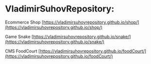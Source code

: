 # VladimirSuhovRepository:

Ecommerce Shop [https://vladimirsuhovrepository.github.io/shop/](https://vladimirsuhovrepository.github.io/shop/)

Game Snake [https://vladimirsuhovrepository.github.io/snake/](https://vladimirsuhovrepository.github.io/snake/)

CMS FoodCourt [https://vladimirsuhovrepository.github.io/foodCourt/](https://vladimirsuhovrepository.github.io/foodCourt/)

